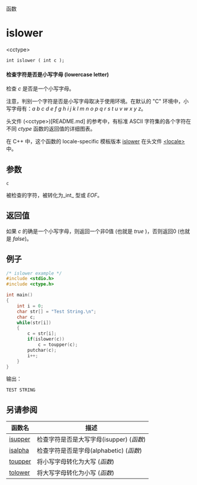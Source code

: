 函数

# islower

\<cctype\>

`int islower ( int c );`

#### 检查字符是否是小写字母 (lowercase letter)

检查 _c_ 是否是一个小写字母。


注意，判别一个字符是否是小写字母取决于使用环境。在默认的 "C" 环境中，小写字母有：_a_ _b_ _c_ _d_ _e_ _f_ _g_ _h_ _i_ _j_ _k_ _l_ _m_ _n_ _o_ _p_ _q_ _r_ _s_ _t_ _u_ _v_ _w_ _x_ _y_ _z_。

头文件 (\<cctype\>)[README.md] 的参考中，有标准 ASCII 字符集的各个字符在不同 _ctype_ 函数的返回值的详细图表。

在 C++ 中，这个函数的 locale-specific 模板版本 [islower](../../Other/locale/islower.md) 在头文件 [\<locale\>](../../Other/locale/README.md)中。


## 参数

`c`

被检查的字符，被转化为_int_ 型或 _EOF_。


## 返回值
如果 _c_ 的确是一个小写字母，则返回一个非0值 (也就是 _true_ )，否则返回0 (也就是 _false_)。

## 例子

```cpp
/* islower example */
#include <stdio.h>
#include <ctype.h>

int main()
{
	int i = 0;
	char str[] = "Test String.\n";
	char c;
	while(str[i])
	{
		c = str[i];
		if(islower(c))
			c = toupper(c);
		putchar(c);
		i++;
	}
}
```

输出：  
```
TEST STRING
```


## 另请参阅

函数名                | 描述
--------------------- | ---------------
[isupper](isupper.md) | 检查字符是否是大写字母(isupper) (_函数_)
[isalpha](isalpha.md) | 检查字符是否是字母(alphabetic) (_函数_)
[toupper](toupper.md) | 将小写字母转化为大写 (_函数_)
[tolower](tolower.md) | 将大写字母转化为小写 (_函数_)
